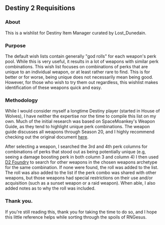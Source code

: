## Destiny 2 Requisitions

### About
This is a wishlist for Destiny Item Manager curated by Lost_Dunedain.

### Purpose
The default wish lists contain generally "god rolls" for each weapon's perk pool.  While this is very useful, it results in a lot of weapons with similar perk combinations.  This wish list focuses on combinations of perks that are unique to an individual weapon, or at least rather rare to find.  This is for better or for worse, being unique does not necessarily mean being good.  However, for those who wish to try them out regardless, this wishlist makes identification of these weapons quick and easy.

### Methodology
While I would consider myself a longtime Destiny player (started in House of Wolves), I have neither the expertise nor the time to compile this list on my own.  Much of the initial research was based on SpaceMoankey's Weapon Guide, as they tend to highlight unique perk combinations.  The weapon guide discusses all weapons through Season 20, and I highly recommend checking out the original document [here](https://docs.google.com/document/d/1KGxePntz2loCYlAhdKm0fJyyf_YURJ1Zd7L1smsu4-c/edit?pli=1).

After selecting a weapon, I searched the 3rd and 4th perk columns for combinations of perks that stood out as being potentially unique (e.g, seeing a damage boosting perk in both column 3 and column 4) I then used [D2 Foundry](https://d2foundry.gg) to search for other weapons in the chosen weapons archetype for the same combination.  If none were found, the roll was added to the list.  The roll was also added to the list if the perk combo was shared with other weapons, but those weapons had special restrictions on their use and/or acquisition (such as a sunset weapon or a raid weapon).  When able, I also added notes as to why the roll was included.

### Thank you.
If you're still reading this, thank you for taking the time to do so, and I hope this little reference helps while sorting through the spoils of RNGesus.

